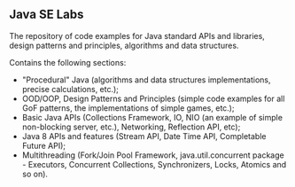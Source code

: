 <h2>Java SE Labs</h2>

The repository of code examples for Java standard APIs and libraries, design patterns and principles, algorithms and data structures.

Contains the following sections:
* "Procedural" Java (algorithms and data structures implementations, precise calculations, etc.);
* OOD/OOP, Design Patterns and Principles (simple code examples for all GoF patterns, the implementations of simple games, etc.);
* Basic Java APIs (Collections Framework, IO, NIO (an example of simple non-blocking server, etc.), Networking, Reflection API, etc);
* Java 8 APIs and features (Stream API, Date Time API, Completable Future API);
* Multithreading (Fork/Join Pool Framework, java.util.concurrent package - Executors, Concurrent Collections, Synchronizers, Locks, Atomics and so on).
